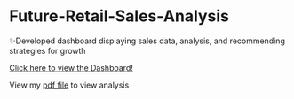 # Future-Retail-Sales-Analysis
✨Developed dashboard displaying sales data, analysis, and recommending strategies for growth

[Click here to view the Dashboard!](https://app.powerbi.com/view?r=eyJrIjoiMDA1ZDJmZDUtYzA2NC00Y2Q0LWE0ODYtMzkyYzE2YTZkZTk1IiwidCI6IjFjNTA2NWZiLTU1YzYtNDhlMi04MDIyLTZkYWY3YWM0MWI5NSIsImMiOjEwfQ%3D%3D&pageName=201908924792ee2cab85)

View my [pdf file](https://github.com/thanhloc81/DashBoard-Future-Retail-Sales-Analysis/blob/main/Future-Retail-Sales-Analysis.pdf) to view analysis 
